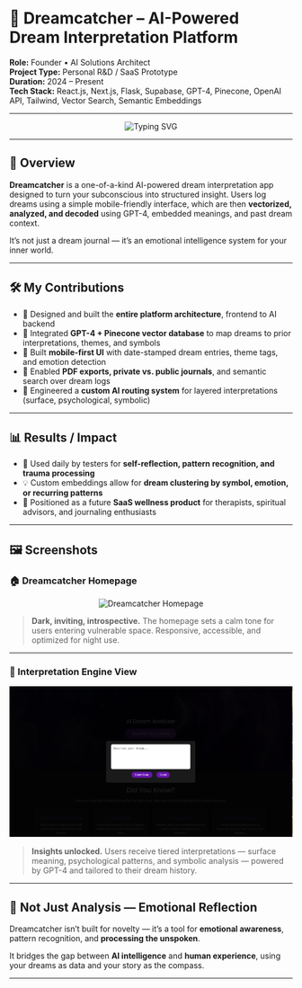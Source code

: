 # 🌙 Dreamcatcher – AI-Powered Dream Interpretation Platform  
**Role:** Founder • AI Solutions Architect  
**Project Type:** Personal R&D / SaaS Prototype  
**Duration:** 2024 – Present  
**Tech Stack:** React.js, Next.js, Flask, Supabase, GPT-4, Pinecone, OpenAI API, Tailwind, Vector Search, Semantic Embeddings

---

<p align="center">
  <img src="https://readme-typing-svg.demolab.com?font=Fira+Code&size=22&pause=1000&color=BB86FC&center=true&vCenter=true&width=650&lines=Decode+Your+Subconscious.;Dreams+as+Data.;AI+Meets+Meaning." alt="Typing SVG" />
</p>

---

## 🧩 Overview

**Dreamcatcher** is a one-of-a-kind AI-powered dream interpretation app designed to turn your subconscious into structured insight. Users log dreams using a simple mobile-friendly interface, which are then **vectorized, analyzed, and decoded** using GPT-4, embedded meanings, and past dream context.

It’s not just a dream journal — it’s an emotional intelligence system for your inner world.

---

## 🛠️ My Contributions

- 🌙 Designed and built the **entire platform architecture**, frontend to AI backend
- 🧠 Integrated **GPT-4 + Pinecone vector database** to map dreams to prior interpretations, themes, and symbols
- 📲 Built **mobile-first UI** with date-stamped dream entries, theme tags, and emotion detection
- 🧾 Enabled **PDF exports, private vs. public journals**, and semantic search over dream logs
- 📡 Engineered a **custom AI routing system** for layered interpretations (surface, psychological, symbolic)

---

## 📊 Results / Impact

- 🧘 Used daily by testers for **self-reflection, pattern recognition, and trauma processing**
- 💡 Custom embeddings allow for **dream clustering by symbol, emotion, or recurring patterns**
- 🔮 Positioned as a future **SaaS wellness product** for therapists, spiritual advisors, and journaling enthusiasts

---

## 🖼️ Screenshots

### 🏠 Dreamcatcher Homepage  
<p align="center">
  <img src="./homepage.png" alt="Dreamcatcher Homepage" width="700"/>
</p>

> **Dark, inviting, introspective.** The homepage sets a calm tone for users entering vulnerable space. Responsive, accessible, and optimized for night use.

---

### 🌌 Interpretation Engine View  
<p align="center">
  <img src="./interpretation.png" alt="Dream Interpretation Screen" width="700"/>
</p>

> **Insights unlocked.** Users receive tiered interpretations — surface meaning, psychological patterns, and symbolic analysis — powered by GPT-4 and tailored to their dream history.

---

## 🧠 Not Just Analysis — Emotional Reflection  
Dreamcatcher isn’t built for novelty — it’s a tool for **emotional awareness**, pattern recognition, and **processing the unspoken**.  

It bridges the gap between **AI intelligence** and **human experience**, using your dreams as data and your story as the compass.

---
